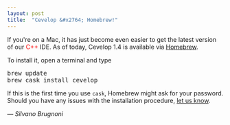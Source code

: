 ```yaml
---
layout: post
title:  "Cevelop &#x2764; Homebrew!"
---
```

If you're on a Mac, it has just become even easier to get the latest version of our <span style="color:red;">C++</span> IDE. As of today, Cevelop 1.4 is available via [Homebrew](http://brew.sh/).

To install it, open a terminal and type

<p><kbd>brew update</kbd><br/>
<kbd>brew cask install cevelop</kbd></p>

If this is the first time you use <code>cask</code>, Homebrew might ask for your password. Should you have any issues with the installation procedure, [let us know](/contact).

<p class="pull-right">
  <em>&mdash; Silvano Brugnoni</em>
</p>
